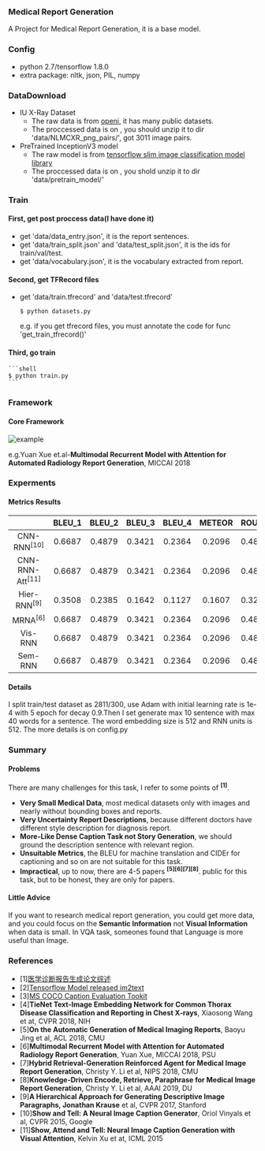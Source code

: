 ### Medical Report Generation
A Project for Medical Report Generation, it is a base model.

### Config
- python 2.7/tensorflow 1.8.0
- extra package: nltk, json, PIL, numpy

### DataDownload
- IU X-Ray Dataset
    * The raw data is from [openi](https://openi.nlm.nih.gov/), it has many public datasets.
    * The proccessed data is on [](), you should unzip it to dir 'data/NLMCXR_png_pairs/', got 3011 image pairs.
- PreTrained InceptionV3 model
    * The raw model is from [tensorflow slim image classification model library](https://github.com/tensorflow/models/tree/master/research/slim)
    * The proccessed data is on [](), you shold unzip it to dir 'data/pretrain_model/'

### Train
#### First, get post proccess data(I have done it)
- get 'data/data_entry.json', it is the report sentences.
- get 'data/train_split.json' and 'data/test_split.json', it is the ids for train/val/test.
- get 'data/vocabulary.json', it is the vocabulary extracted from report.

#### Second, get TFRecord files
- get 'data/train.tfrecord' and 'data/test.tfrecord'
    ```shell
    $ python datasets.py
    ```
    e.g. if you get tfrecord files, you must annotate the code for func 'get_train_tfrecord()'
#### Third, go train
    ```shell
    $ python train.py
    ```

### Framework
#### Core Framework
![example](data/experments/framework.png)

e.g.Yuan Xue et.al-**Multimodal Recurrent Model with Attention for Automated Radiology Report Generation**, MICCAI 2018

### Experments
#### Metrics Results
|  | BLEU_1 | BLEU_2 | BLEU_3 | BLEU_4 | METEOR | ROUGE | CIDEr |
| :---: | :---: | :---: | :---: | :---: | :---: | :---: | :---: |
| CNN-RNN<sup>[10]</sup> | 0.6687 | 0.4879 | 0.3421 | 0.2364 | 0.2096 | 0.4838 | 0.6972 |
| CNN-RNN-Att<sup>[11]</sup> | 0.6687 | 0.4879 | 0.3421 | 0.2364 | 0.2096 | 0.4838 | 0.6972 |
| Hier-RNN<sup>[9]</sup> | 0.3508 | 0.2385 | 0.1642 | 0.1127 | 0.1607 | 0.3252 | 0.2612 |
| MRNA<sup>[6]</sup> | 0.6687 | 0.4879 | 0.3421 | 0.2364 | 0.2096 | 0.4838 | 0.6972 |
| Vis-RNN | 0.6687 | 0.4879 | 0.3421 | 0.2364 | 0.2096 | 0.4838 | 0.6972 |
| Sem-RNN | 0.6687 | 0.4879 | 0.3421 | 0.2364 | 0.2096 | 0.4838 | 0.6972 |

#### Details
I split train/test dataset as 2811/300, use Adam with initial learning rate is 1e-4 with 5 epoch for decay 0.9.Then I set 
generate max 10 sentence with max 40 words for a sentence. The word embedding size is 512 and RNN units is 512. The more details is on
config.py


### Summary
#### Problems
There are many challenges for this task, I refer to some points of <sup>**[1]**</sup>.
- **Very Small Medical Data**, most medical datasets only with images and nearly without bounding boxes and reports.
- **Very Uncertainty Report Descriptions**, because different doctors have different style description for diagnosis report.
- **More-Like Dense Caption Task not Story Generation**, we should ground the description sentence with relevant region.
- **Unsuitable Metrics**, the BLEU for machine translation and CIDEr for captioning and so on are not suitable for this task.
- **Impractical**, up to now, there are 4-5 papers <sup>**[5][6][7][8]**</sup>. public for this task, but to be honest, they are only for papers.

#### Little Advice
If you want to research medical report generation, you could get more data, and you could focus on the **Semantic Information** not **Visual Information** when data is small.
In VQA task, someones found that Language is more useful than Image.

### References
- [1][医学诊断报告生成论文综述](https://blog.csdn.net/wl1710582732/article/details/85345285)
- [2][Tensorflow Model released im2text](https://github.com/tensorflow/models/tree/master/research/im2txt)
- [3][MS COCO Caption Evaluation Tookit](https://github.com/tylin/coco-caption)
- [4]**TieNet Text-Image Embedding Network for Common Thorax Disease Classification and Reporting in Chest X-rays**, Xiaosong Wang et at, CVPR 2018, NIH
- [5]**On the Automatic Generation of Medical Imaging Reports**, Baoyu Jing et al, ACL 2018, CMU
- [6]**Multimodal Recurrent Model with Attention for Automated Radiology Report Generation**, Yuan Xue, MICCAI 2018, PSU
- [7]**Hybrid Retrieval-Generation Reinforced Agent for Medical Image Report Generation**, Christy Y. Li et al, NIPS 2018, CMU
- [8]**Knowledge-Driven Encode, Retrieve, Paraphrase for Medical Image Report Generation**, Christy Y. Li et al, AAAI 2019, DU
- [9]**A Hierarchical Approach for Generating Descriptive Image Paragraphs, Jonathan Krause** et al, CVPR 2017, Stanford
- [10]**Show and Tell: A Neural Image Caption Generator**, Oriol Vinyals et al, CVPR 2015, Google
- [11]**Show, Attend and Tell: Neural Image Caption Generation with Visual Attention**, Kelvin Xu et at, ICML 2015